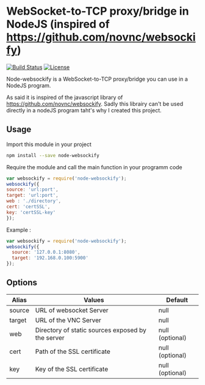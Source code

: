 # WebSocket-to-TCP proxy/bridge in NodeJS (inspired of https://github.com/novnc/websockify)
[![Build Status](https://travis-ci.org/maximegris/node-websockify.svg?branch=master)](https://travis-ci.org/maximegris/node-websockify) 
[![License](https://img.shields.io/badge/license-MIT-blue.svg?style=flat)](https://github.com/maximegris/node-websockify/blob/master/LICENSE.md)


Node-websockify is a WebSocket-to-TCP proxy/bridge you can use in a NodeJS program. 

As said it is inspired of the javascript library of https://github.com/novnc/websockify. Sadly this librairy can't be used directly in a nodeJS program taht's why I created this project.

## Usage ##

Import this module in your project

```bash
npm install --save node-websockify
```

Require the module and call the main function in your programm code

```javascript
var websockify = require('node-websockify');
websockify({
source: 'url:port',
target: 'url:port',
web : './directory',
cert: 'certSSL',
key: 'certSSL-key'
});
```

Example :

```javascript
var websockify = require('node-websockify');
websockify({
  source: '127.0.0.1:8080',
  target: '192.168.0.100:5900'
});
```

## Options ##

| Alias  | Values  | Default  |
|---|---|---|
| source | URL of websocket Server | null |
| target | URL of the VNC Server  | null  |
| web | Directory of static sources exposed by the server | null  (optional) |
| cert | Path of the SSL certificate | null (optional) |
| key | Key of the SSL certificate | null (optional) |

